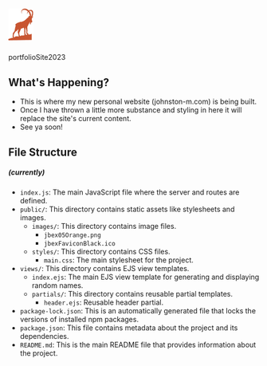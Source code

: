 # <img src="public/images/jbex05Orange.png" alt="Alt Text" width="50">
portfolioSite2023


## What's Happening?

* This is where my new personal website (johnston-m.com) is being built.
* Once I have thrown a little more substance and styling in here it will replace the site's current content.
* See ya soon!

## File Structure 
##### (currently)

- `index.js`: The main JavaScript file where the server and routes are defined.
- `public/`: This directory contains static assets like stylesheets and images.
    - `images/`: This directory contains image files.
        - `jbex05Orange.png`
        - `jbexFaviconBlack.ico`
    - `styles/`: This directory contains CSS files.
        - `main.css`: The main stylesheet for the project.
- `views/`: This directory contains EJS view templates.
  - `index.ejs`: The main EJS view template for generating and displaying random names.
  - `partials/`: This directory contains reusable partial templates.
    - `header.ejs`: Reusable header partial.
- `package-lock.json`: This is an automatically generated file that locks the versions of installed npm packages.
- `package.json`: This file contains metadata about the project and its dependencies.
- `README.md`: This is the main README file that provides information about the project.
